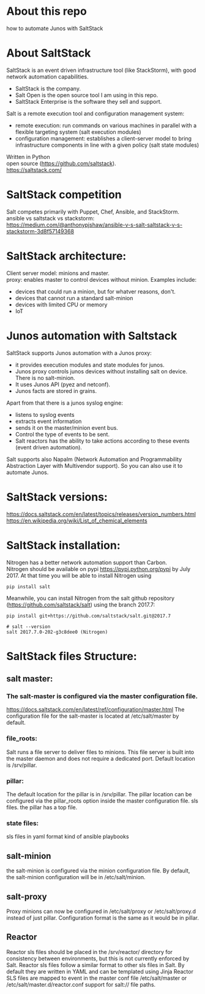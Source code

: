 # About this repo
how to automate Junos with SaltStack

# About SaltStack

SaltStack is an event driven infrastructure tool (like StackStorm), with good network automation capabilities.  
- SaltStack is the company.    
- Salt Open is the open source tool I am using in this repo.  
- SaltStack Enterprise is the software they sell and support.   

Salt is a remote execution tool and configuration management system: 
- remote execution:  run commands on various machines in parallel with a flexible targeting system (salt execution modules)
- configuration management: establishes a client-server model to bring infrastructure components in line with a given policy (salt state modules)

Written in Python  
open source (https://github.com/saltstack).   
https://saltstack.com/  

# SaltStack competition  
Salt competes primarily with Puppet, Chef, Ansible, and StackStorm.  
ansible vs saltstack vs stackstorm: https://medium.com/@anthonypjshaw/ansible-v-s-salt-saltstack-v-s-stackstorm-3d8f57149368  

# SaltStack architecture: 
Client server model: minions and master.  
proxy: enables master to control devices without minion. Examples include:  
- devices that could run a minion, but for whatver reasons, don't.
- devices that cannot run a standard salt-minion
- devices with limited CPU or memory
- IoT

# Junos automation with Saltstack

SaltStack supports Junos automation with a Junos proxy: 
- it provides execution modules and state modules for junos.  
- Junos proxy controls junos devices without installing salt on device. There is no salt-minion.  
- It uses Junos API (pyez and netconf).  
- Junos facts are stored in grains.  

Apart from that there is a junos syslog engine: 
 - listens to syslog events 
 - extracts event information 
 - sends it on the master/minion event bus.
 - Control the type of events to be sent.
 - Salt reactors has the ability to take actions according to these events (event driven automation).

Salt supports also Napalm (Network Automation and Programmability Abstraction Layer with Multivendor support). So you can also use it to automate Junos.  

# SaltStack versions: 
https://docs.saltstack.com/en/latest/topics/releases/version_numbers.html  
https://en.wikipedia.org/wiki/List_of_chemical_elements

# SaltStack installation: 
Nitrogen has a better network automation support than Carbon.   
Nitrogen should be available on pypi https://pypi.python.org/pypi by July 2017. 
At that time you will be able to install Nitrogen using
```
pip install salt
```
Meanwhile, you can install Nitrogen from the salt github repository (https://github.com/saltstack/salt) using the branch 2017.7:  
```
pip install git+https://github.com/saltstack/salt.git@2017.7
```
```
# salt --version
salt 2017.7.0-202-g3c8dee0 (Nitrogen)
```

# SaltStack files Structure: 

## salt master: 

### The salt-master is configured via the master configuration file. 
https://docs.saltstack.com/en/latest/ref/configuration/master.html
The configuration file for the salt-master is located at /etc/salt/master by default. 

### file_roots: 
Salt runs a file server to deliver files to minions. This file server is built into the master daemon and does not require a dedicated port.
Default location is /srv/pillar.

### pillar: 
The default location for the pillar is in /srv/pillar.
The pillar location can be configured via the pillar_roots option inside the master configuration file. 
sls files. 
the pillar has a top file. 

### state files: 
sls files in yaml format
kind of ansible playbooks

## salt-minion
the salt-minion is configured via the minion configuration file.
By default, the salt-minion configuration will be in /etc/salt/minion.

## salt-proxy
Proxy minions can now be configured in /etc/salt/proxy or /etc/salt/proxy.d instead of just pillar. Configuration format is the same as it would be in pillar.

## Reactor 
Reactor sls files should be placed in the /srv/reactor/ directory for consistency between environments, but this is not currently enforced by Salt.
Reactor sls files follow a similar format to other sls files in Salt. By default they are written in YAML and can be templated using Jinja
Reactor SLS files are mapped to event in the master conf file /etc/salt/master or /etc/salt/master.d/reactor.conf
support for salt:// file paths.

